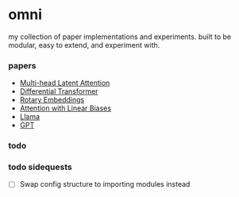 # omni
my collection of paper implementations and experiments. built to be modular, easy to extend, and experiment with.


### papers

- [Multi-head Latent Attention](/experiments/mla/mla.py)
- [Differential Transformer](/experiments/differential_transformer/diff_attention.py)
- [Rotary Embeddings](/omni/modules/pos_embeddings.py#L59)
- [Attention with Linear Biases](/omni/modules/pos_embeddings.py#L176)
- [Llama](/omni/architectures/llama.py)
- [GPT](/omni/architectures/gpt.py)

### todo

### todo sidequests
- [ ] Swap config structure to importing modules instead
